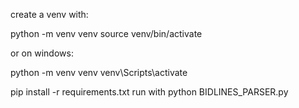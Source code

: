 create a venv with:

python -m venv venv
source venv/bin/activate 

or on windows:

python -m venv venv
venv\Scripts\activate

pip install -r requirements.txt
run with python BIDLINES_PARSER.py